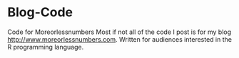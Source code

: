 Blog-Code
=========

Code for Moreorlessnumbers
Most if not all of the code I post is for my blog http://www.moreorlessnumbers.com.  Written for audiences interested in the R programming language.
